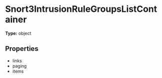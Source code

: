 # Snort3IntrusionRuleGroupsListContainer


**Type:** object

## Properties
* links
* paging
* items

